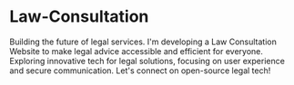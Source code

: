 # Law-Consultation
Building the future of legal services. I'm developing a Law Consultation Website to make legal advice accessible and efficient for everyone. Exploring innovative tech for legal solutions, focusing on user experience and secure communication. Let's connect on open-source legal tech!

